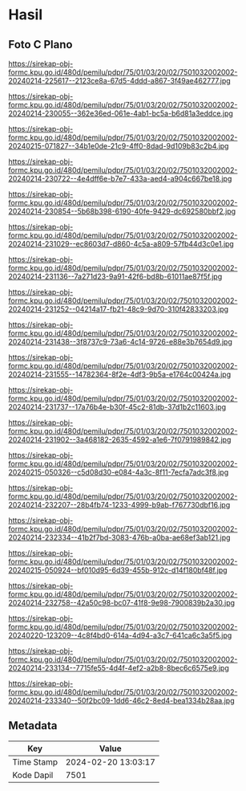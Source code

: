 # Hasil

## Foto C Plano

https://sirekap-obj-formc.kpu.go.id/480d/pemilu/pdpr/75/01/03/20/02/7501032002002-20240214-225617--2123ce8a-67d5-4ddd-a867-3f49ae462777.jpg

https://sirekap-obj-formc.kpu.go.id/480d/pemilu/pdpr/75/01/03/20/02/7501032002002-20240214-230055--362e36ed-061e-4ab1-bc5a-b6d81a3eddce.jpg

https://sirekap-obj-formc.kpu.go.id/480d/pemilu/pdpr/75/01/03/20/02/7501032002002-20240215-071827--34b1e0de-21c9-4ff0-8dad-9d109b83c2b4.jpg

https://sirekap-obj-formc.kpu.go.id/480d/pemilu/pdpr/75/01/03/20/02/7501032002002-20240214-230722--4e4dff6e-b7e7-433a-aed4-a904c667be18.jpg

https://sirekap-obj-formc.kpu.go.id/480d/pemilu/pdpr/75/01/03/20/02/7501032002002-20240214-230854--5b68b398-6190-40fe-9429-dc692580bbf2.jpg

https://sirekap-obj-formc.kpu.go.id/480d/pemilu/pdpr/75/01/03/20/02/7501032002002-20240214-231029--ec8603d7-d860-4c5a-a809-57fb44d3c0e1.jpg

https://sirekap-obj-formc.kpu.go.id/480d/pemilu/pdpr/75/01/03/20/02/7501032002002-20240214-231136--7a271d23-9a91-42f6-bd8b-61011ae87f5f.jpg

https://sirekap-obj-formc.kpu.go.id/480d/pemilu/pdpr/75/01/03/20/02/7501032002002-20240214-231252--04214a17-fb21-48c9-9d70-310f42833203.jpg

https://sirekap-obj-formc.kpu.go.id/480d/pemilu/pdpr/75/01/03/20/02/7501032002002-20240214-231438--3f8737c9-73a6-4c14-9726-e88e3b7654d9.jpg

https://sirekap-obj-formc.kpu.go.id/480d/pemilu/pdpr/75/01/03/20/02/7501032002002-20240214-231555--14782364-8f2e-4df3-9b5a-e1764c00424a.jpg

https://sirekap-obj-formc.kpu.go.id/480d/pemilu/pdpr/75/01/03/20/02/7501032002002-20240214-231737--17a76b4e-b30f-45c2-81db-37d1b2c11603.jpg

https://sirekap-obj-formc.kpu.go.id/480d/pemilu/pdpr/75/01/03/20/02/7501032002002-20240214-231902--3a468182-2635-4592-a1e6-7f0791989842.jpg

https://sirekap-obj-formc.kpu.go.id/480d/pemilu/pdpr/75/01/03/20/02/7501032002002-20240215-050326--c5d08d30-e084-4a3c-8f11-7ecfa7adc3f8.jpg

https://sirekap-obj-formc.kpu.go.id/480d/pemilu/pdpr/75/01/03/20/02/7501032002002-20240214-232207--28b4fb74-1233-4999-b9ab-f767730dbf16.jpg

https://sirekap-obj-formc.kpu.go.id/480d/pemilu/pdpr/75/01/03/20/02/7501032002002-20240214-232334--41b2f7bd-3083-476b-a0ba-ae68ef3ab121.jpg

https://sirekap-obj-formc.kpu.go.id/480d/pemilu/pdpr/75/01/03/20/02/7501032002002-20240215-050924--bf010d95-6d39-455b-912c-d14f180bf48f.jpg

https://sirekap-obj-formc.kpu.go.id/480d/pemilu/pdpr/75/01/03/20/02/7501032002002-20240214-232758--42a50c98-bc07-41f8-9e98-7900839b2a30.jpg

https://sirekap-obj-formc.kpu.go.id/480d/pemilu/pdpr/75/01/03/20/02/7501032002002-20240220-123209--4c8f4bd0-614a-4d94-a3c7-641ca6c3a5f5.jpg

https://sirekap-obj-formc.kpu.go.id/480d/pemilu/pdpr/75/01/03/20/02/7501032002002-20240214-233134--7715fe55-4d4f-4ef2-a2b8-8bec6c6575e9.jpg

https://sirekap-obj-formc.kpu.go.id/480d/pemilu/pdpr/75/01/03/20/02/7501032002002-20240214-233340--50f2bc09-1dd6-46c2-8ed4-bea1334b28aa.jpg


## Metadata

| Key        | Value               |
| ---------- | ------------------- |
| Time Stamp | 2024-02-20 13:03:17 |
| Kode Dapil | 7501                |



